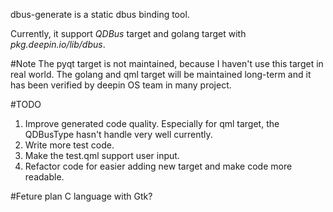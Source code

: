 dbus-generate is a static dbus binding tool.

Currently, it support *QDBus* target and golang target with *pkg.deepin.io/lib/dbus*.

#Note
The pyqt target is not maintained, because I haven't use this target in real world.
The golang and qml target will be maintained long-term and it has been verified by
deepin OS team in many project.

#TODO
1. Improve generated code quality.
   Especially for qml target, the QDBusType hasn't handle very well currently.
2. Write more test code.
3. Make the test.qml support user input.
4. Refactor code for easier adding new target and make code more readable.

#Feture plan
C language with Gtk?
